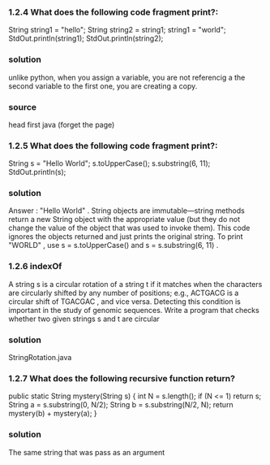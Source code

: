 ### 1.2.4 What does the following code fragment print?:


String string1 = "hello";
String string2 = string1;
string1 = "world";
StdOut.println(string1);
StdOut.println(string2);

### solution

unlike python, when you assign a variable, you are not referencig a the second variable to the first one, you are creating a copy.

### source

head first java (forget the page)


### 1.2.5 What does the following code fragment print?:

String s = "Hello World";
s.toUpperCase();
s.substring(6, 11);
StdOut.println(s);


### solution

Answer : "Hello World" . String objects are immutable—string methods return
a new String object with the appropriate value (but they do not change the value
of the object that was used to invoke them). This code ignores the objects returned
and just prints the original string. To print "WORLD" , use s = s.toUpperCase() and
s = s.substring(6, 11) .


### 1.2.6  indexOf

A string s is a circular rotation of a string t if it matches when the characters
are circularly shifted by any number of positions; e.g., ACTGACG is a circular shift of
TGACGAC , and vice versa. Detecting this condition is important in the study of genomic
sequences. Write a program that checks whether two given strings s and t are circular

### solution

StringRotation.java

### 1.2.7 What does the following recursive function return?

public static String mystery(String s)
{
    int N = s.length();
    if (N <= 1) return s;
    String a = s.substring(0, N/2);
    String b = s.substring(N/2, N);
    return mystery(b) + mystery(a);
}

### solution

The same string that was pass as an argument



